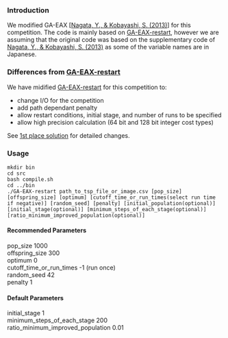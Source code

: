 ### Introduction
We modified GA-EAX [[Nagata, Y., & Kobayashi, S. (2013)](https://doi.org/10.1287/ijoc.1120.0506)] for this competition.
The code is mainly based on [GA-EAX-restart](https://github.com/senshineL/GA-EAX-restart), however we are assuming that the original code was based on the supplementary code of [Nagata, Y., & Kobayashi, S. (2013)](https://doi.org/10.1287/ijoc.1120.0506) as some of the variable names are in Japanese.


### Differences from [GA-EAX-restart](https://github.com/senshineL/GA-EAX-restart)
We have midified [GA-EAX-restart](https://github.com/senshineL/GA-EAX-restart) for this competition to:
* change I/O for the competition
* add path dependant penalty
* allow restart conditions, initial stage, and number of runs to be specified
* allow high precision calculation (64 bit and 128 bit integer cost types)

See [1st place solution](https://www.kaggle.com/competitions/santa-2022/discussion/379167) for detailed changes.

### Usage
```
mkdir bin
cd src
bash compile.sh
cd ../bin
./GA-EAX-restart path_to_tsp_file_or_image.csv [pop_size] [offspring_size] [optimum] [cutoff_time_or_run_times(select run time if negative)] [random_seed] [penalty] [initial_population(optional)] [initial_stage(optional)] [minimum_steps_of_each_stage(optional)] [ratio_minimum_improved_population(optional)]
```
#### Recommended Parameters
pop_size 1000  
offspring_size 300  
optimum 0  
cutoff_time_or_run_times -1 (run once)  
random_seed 42  
penalty 1  

#### Default Parameters
initial_stage 1  
minimum_steps_of_each_stage 200  
ratio_minimum_improved_population 0.01  